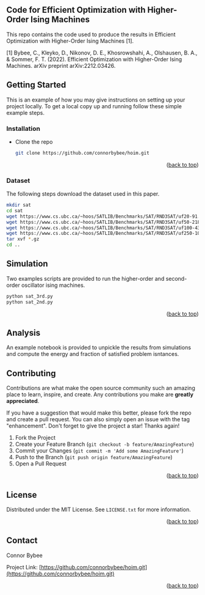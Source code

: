  
## Code for Efficient Optimization with Higher-Order Ising Machines
This repo contains the code used to produce the results in Efficient Optimization with Higher-Order Ising Machines [1].

[1] Bybee, C., Kleyko, D., Nikonov, D. E., Khosrowshahi, A., Olshausen, B. A., & Sommer, F. T. (2022). Efficient Optimization with Higher-Order Ising Machines. arXiv preprint arXiv:2212.03426.

<!-- GETTING STARTED -->
## Getting Started

This is an example of how you may give instructions on setting up your project locally.
To get a local copy up and running follow these simple example steps.

### Installation

* Clone the repo
   ```sh
   git clone https://github.com/connorbybee/hoim.git
   ```

<p align="right">(<a href="#readme-top">back to top</a>)</p>

### Dataset

The following steps download the dataset used in this paper. 

```sh
mkdir sat
cd sat
wget https://www.cs.ubc.ca/~hoos/SATLIB/Benchmarks/SAT/RND3SAT/uf20-91.tar.gz
wget https://www.cs.ubc.ca/~hoos/SATLIB/Benchmarks/SAT/RND3SAT/uf50-218.tar.gz
wget https://www.cs.ubc.ca/~hoos/SATLIB/Benchmarks/SAT/RND3SAT/uf100-430.tar.gz
wget https://www.cs.ubc.ca/~hoos/SATLIB/Benchmarks/SAT/RND3SAT/uf250-1065.tar.gz
tar xvf *.gz
cd ..
```


<!-- USAGE EXAMPLES -->
## Simulation

Two examples scripts are provided to run the higher-order and second-order oscillator ising machines.

```sh
python sat_3rd.py
python sat_2nd.py
```

<p align="right">(<a href="#readme-top">back to top</a>)</p>

## Analysis
An example notebook is provided to unpickle the results from simulations and compute the energy and fraction of satisfied problem isntances.


<!-- CONTRIBUTING -->
## Contributing

Contributions are what make the open source community such an amazing place to learn, inspire, and create. Any contributions you make are **greatly appreciated**.

If you have a suggestion that would make this better, please fork the repo and create a pull request. You can also simply open an issue with the tag "enhancement".
Don't forget to give the project a star! Thanks again!

1. Fork the Project
2. Create your Feature Branch (`git checkout -b feature/AmazingFeature`)
3. Commit your Changes (`git commit -m 'Add some AmazingFeature'`)
4. Push to the Branch (`git push origin feature/AmazingFeature`)
5. Open a Pull Request

<p align="right">(<a href="#readme-top">back to top</a>)</p>



<!-- LICENSE -->
## License

Distributed under the MIT License. See `LICENSE.txt` for more information.

<p align="right">(<a href="#readme-top">back to top</a>)</p>



<!-- CONTACT -->
## Contact

Connor Bybee

Project Link: [https://github.com/connorbybee/hoim.git](https://github.com/connorbybee/hoim.git)

<p align="right">(<a href="#readme-top">back to top</a>)</p>
